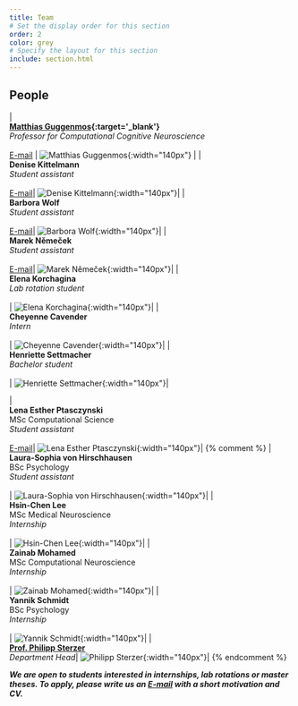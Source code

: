 ```yaml
---
title: Team
# Set the display order for this section
order: 2
color: grey
# Specify the layout for this section
include: section.html
---
```

## People

| <br>**[Matthias Guggenmos](https://www.health-and-medical-university.de/team-fakultaet-gesundheit-hmu/matthias-guggenmos/){:target='\_blank'}**<br>_Professor for Computational Cognitive Neuroscience_<br><br>[E-mail](mailto:matthias.guggenmos@health-and-medical-university.de) | ![Matthias Guggenmos](images/matthias.png){:width="140px"} |
| <br>**Denise Kittelmann**<br>_Student assistant_<br><br>[E-mail](mailto:denise.kittelmann@shk.health-and-medical-university.de)| ![Denise Kittelmann](images/placeholder.png){:width="140px"}|
| <br>**Barbora Wolf**<br>_Student assistant_<br><br>[E-mail](mailto:barbora.wolf@fu-berlin.de)| ![Barbora Wolf](images/placeholder.png){:width="140px"}|
| <br>**Marek Němeček**<br>_Student assistant_<br><br>[E-mail](mailto:marek.nemecek@shk.health-and-medical-university.de)| ![Marek Němeček](images/placeholder.png){:width="140px"}|
| <br>**Elena Korchagina**<br>_Lab rotation student_<br><br>| ![Elena Korchagina](images/placeholder.png){:width="140px"}|
| <br>**Cheyenne Cavender**<br>_Intern_<br><br>| ![Cheyenne Cavender](images/placeholder.png){:width="140px"}|
| <br>**Henriette Settmacher**<br>_Bachelor student_<br><br>| ![Henriette Settmacher](images/placeholder.png){:width="140px"}|
<!-- | <br>**Laura Ullmann**<br>_Student assistant_<br><br>| ![Laura Ullmann](images/placeholder.png){:width="140px"}| -->
| <br>**Lena Esther Ptasczynski**<br>MSc Computational Science<br>_Student assistant_<br><br>[E-mail](mailto:lena-esther.ptasczynski@charite.de)| ![Lena Esther Ptasczynski](images/placeholder.png){:width="140px"}|
{% comment %}
| <br>**Laura-Sophia von Hirschhausen**<br>BSc Psychology<br>_Student assistant_<br><br>| ![Laura-Sophia von Hirschhausen](images/placeholder.png){:width="140px"}|
| <br>**Hsin-Chen Lee**<br>MSc Medical Neuroscience<br>_Internship_<br><br>| ![Hsin-Chen Lee](images/placeholder.png){:width="140px"}|
| <br>**Zainab Mohamed**<br>MSc Computational Neuroscience<br>_Internship_<br><br>| ![Zainab Mohamed](images/placeholder.png){:width="140px"}|
| <br>**Yannik Schmidt**<br>BSc Psychology<br>_Internship_<br><br>| ![Yannik Schmidt](images/placeholder.png){:width="140px"}|
| <br>**[Prof. Philipp Sterzer](https://psychiatrie-psychotherapie.charite.de/en/metas/person_detail/person/address_detail/sterzer/)**<br>_Department Head_| ![Philipp Sterzer](images/philipp.png){:width="140px"}|
{% endcomment %}

***We are open to students interested in internships, lab rotations or master theses. To apply, please write us an [E-mail](mailto:matthias.guggenmos@health-and-medical-university.de) with a short motivation and CV.***
